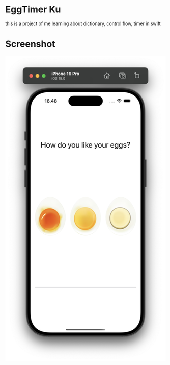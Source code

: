 # EggTimer Ku

this is a project of me learning about dictionary, control flow, timer in swift

# Screenshot

![screenshot](screenshot.png)
